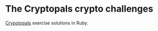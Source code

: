 # The Cryptopals crypto challenges

[Crypotopals](http://cryptopals.com) exercise solutions in Ruby.
